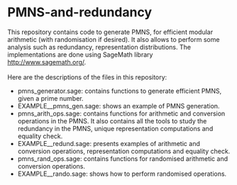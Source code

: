 # PMNS-and-redundancy
This repository contains code to generate PMNS, for efficient modular arithmetic (with randomisation if desired). It also allows to perform some analysis such as redundancy, representation distributions. The implementations are done using SageMath library http://www.sagemath.org/.
<br />
<br />
Here are the descriptions of the files in this repository:
 - pmns_generator.sage: contains functions to generate efficient PMNS, given a prime number.
 - EXAMPLE__pmns_gen.sage: shows an example of PMNS generation. 
 - pmns_arith_ops.sage: contains functions for arithmetic and conversion operations in the PMNS. It also contains all the tools to study the redundancy in the PMNS, unique representation computations and equality check.
 - EXAMPLE__redund.sage: presents examples of arithmetic and conversion operations, representation computations and equality check.
 - pmns_rand_ops.sage: contains functions for randomised arithmetic and conversion operations.
 - EXAMPLE__rando.sage: shows how to perform randomised operations.
